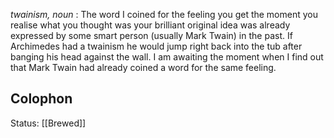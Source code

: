 *twainism, noun*
: The word I coined for the feeling you get the moment you realise what you thought was your brilliant original idea was already expressed by some smart person (usually Mark Twain) in the past. 
If Archimedes had a twainism he would jump right back into the tub after banging his head against the wall. 
I am awaiting the moment when I find out that Mark Twain had already coined a word for the same feeling.


## Colophon
Status: [[Brewed]]